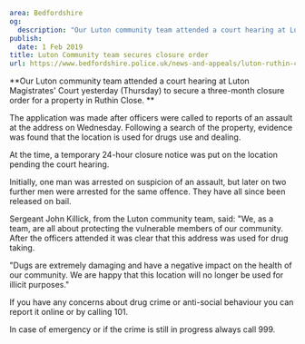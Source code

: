 ```yaml
area: Bedfordshire
og:
  description: "Our Luton community team attended a court hearing at Luton Magistrates\u2019 Court yesterday (Thursday) to secure a three-month closure order for a property in Ruthin Close."
publish:
  date: 1 Feb 2019
title: Luton Community team secures closure order
url: https://www.bedfordshire.police.uk/news-and-appeals/luton-ruthin-closure-jan19
```

**Our Luton community team attended a court hearing at Luton Magistrates' Court yesterday (Thursday) to secure a three-month closure order for a property in Ruthin Close. **

The application was made after officers were called to reports of an assault at the address on Wednesday. Following a search of the property, evidence was found that the location is used for drugs use and dealing.

At the time, a temporary 24-hour closure notice was put on the location pending the court hearing.

Initially, one man was arrested on suspicion of an assault, but later on two further men were arrested for the same offence. They have all since been released on bail.

Sergeant John Killick, from the Luton community team, said: "We, as a team, are all about protecting the vulnerable members of our community. After the officers attended it was clear that this address was used for drug taking.

"Dugs are extremely damaging and have a negative impact on the health of our community. We are happy that this location will no longer be used for illicit purposes."

If you have any concerns about drug crime or anti-social behaviour you can report it online or by calling 101.

In case of emergency or if the crime is still in progress always call 999.
